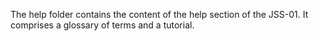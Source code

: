 The help folder contains the content of the help section of the JSS-01. It comprises a glossary of terms and a tutorial.